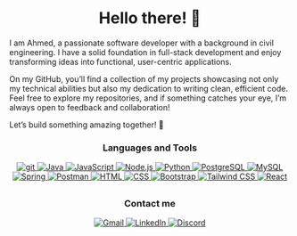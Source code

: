 <h1 align="center">Hello there! 👋</h1>

I am Ahmed, a passionate software developer with a background in civil engineering. I have a solid foundation in full-stack development and enjoy transforming ideas into functional, user-centric applications.
   
On my GitHub, you’ll find a collection of my projects showcasing not only my technical abilities but also my dedication to writing clean, efficient code. Feel free to explore my repositories, and if something catches your eye, I’m always open to feedback and       collaboration!
   
Let’s build something amazing together! 🚀

<h3 align="center">Languages and Tools</h3>

<p align="center">
   <a href="https://git-scm.com/" target="_blank" rel="noreferrer">
    <img src="https://go-skill-icons.vercel.app/api/icons?i=git" alt="git" title="git" />
   </a>
   <a href="https://www.oracle.com/java/" target="_blank" rel="noreferrer">
    <img src="https://go-skill-icons.vercel.app/api/icons?i=java" alt="Java" title="Java" />
   </a>
  <a href="https://developer.mozilla.org/en-US/docs/Web/JavaScript" target="_blank" rel="noreferrer">
    <img src="https://go-skill-icons.vercel.app/api/icons?i=javascript" alt="JavaScript" title="JavaScript" />
  </a>
   <a href="https://nodejs.org/" target="_blank" rel="noreferrer">
    <img src="https://go-skill-icons.vercel.app/api/icons?i=nodejs" alt="Node.js" title="Node.js" />
  </a>
  <a href="https://www.python.org/" target="_blank" rel="noreferrer">
    <img src="https://go-skill-icons.vercel.app/api/icons?i=python" alt="Python" title="Python" />
  </a>
  <a href="https://www.postgresql.org/" target="_blank" rel="noreferrer">
    <img src="https://go-skill-icons.vercel.app/api/icons?i=postgresql" alt="PostgreSQL" title="PostgreSQL" />
  </a>
  <a href="https://www.mysql.com/" target="_blank" rel="noreferrer">
    <img src="https://go-skill-icons.vercel.app/api/icons?i=mysql" alt="MySQL" title="MySQL" />
  </a>
  <a href="https://spring.io/" target="_blank" rel="noreferrer">
    <img src="https://go-skill-icons.vercel.app/api/icons?i=spring" alt="Spring" title="Spring" />
  </a>
   <a href="https://www.postman.com/" target="_blank" rel="noreferrer">
    <img src="https://go-skill-icons.vercel.app/api/icons?i=postman" alt="Postman" title="Postman" />
  </a>
  <a href="https://html5.org/" target="_blank" rel="noreferrer">
    <img src="https://go-skill-icons.vercel.app/api/icons?i=html" alt="HTML" title="HTML" />
  </a>
  <a href="https://www.w3.org/Style/CSS/Overview.en.html" target="_blank" rel="noreferrer">
    <img src="https://go-skill-icons.vercel.app/api/icons?i=css" alt="CSS" title="CSS" />
  </a>
   <a href="https://getbootstrap.com/" target="_blank" rel="noreferrer">
    <img src="https://go-skill-icons.vercel.app/api/icons?i=bootstrap" alt="Bootstrap" title="Bootstrap" />
  </a>
  <a href="https://tailwindcss.com/" target="_blank" rel="noreferrer">
    <img src="https://go-skill-icons.vercel.app/api/icons?i=tailwindcss" alt="Tailwind CSS" title="Tailwind CSS" />
  </a>
  <a href="https://tr.react.dev/" target="_blank" rel="noreferrer">
    <img src="https://go-skill-icons.vercel.app/api/icons?i=react" alt="React" title="React" />
  </a>
</p>

## <h3 align="center">Contact me</h3>

<p align="center">
   <a href="mailto:m.ahmddogan@gmail.com" target="_blank" rel="noreferrer">
    <img src="https://go-skill-icons.vercel.app/api/icons?i=gmail" alt="Gmail" title="Gmail" />
  </a>
  <a href="https://www.linkedin.com/in/muhammed-ahmed-dogan/" target="_blank" rel="noreferrer">
    <img src="https://go-skill-icons.vercel.app/api/icons?i=linkedin" alt="LinkedIn" title="LinkedIn" />
  </a>
   <a href="https://discordapp.com/users/663919543080452136" target="_blank" rel="noreferrer">
    <img src="https://go-skill-icons.vercel.app/api/icons?i=discord" alt="Discord" title="Discord" />
  </a>
</p>

